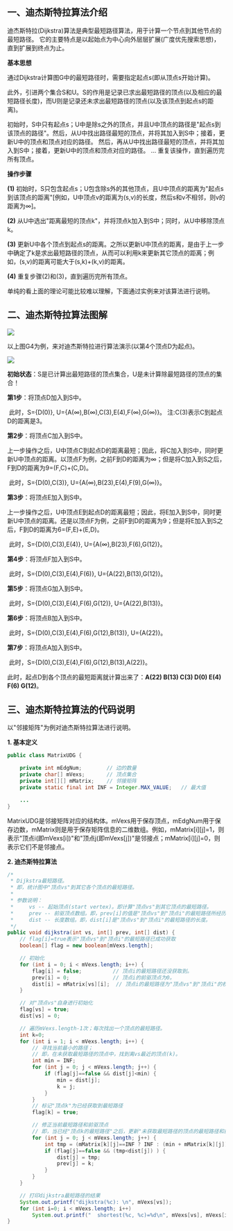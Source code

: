 ## 一、迪杰斯特拉算法介绍

迪杰斯特拉(Dijkstra)算法是典型最短路径算法，用于计算一个节点到其他节点的最短路径。 
它的主要特点是以起始点为中心向外层层扩展(广度优先搜索思想)，直到扩展到终点为止。

**基本思想**

​通过Dijkstra计算图G中的最短路径时，需要指定起点s(即从顶点s开始计算)。

​此外，引进两个集合S和U。S的作用是记录已求出最短路径的顶点(以及相应的最短路径长度)，而U则是记录还未求出最短路径的顶点(以及该顶点到起点s的距离)。

​初始时，S中只有起点s；U中是除s之外的顶点，并且U中顶点的路径是"起点s到该顶点的路径"。然后，从U中找出路径最短的顶点，并将其加入到S中；接着，更新U中的顶点和顶点对应的路径。 然后，再从U中找出路径最短的顶点，并将其加入到S中；接着，更新U中的顶点和顶点对应的路径。 ... 重复该操作，直到遍历完所有顶点。

**操作步骤**

**(1)** 初始时，S只包含起点s；U包含除s外的其他顶点，且U中顶点的距离为"起点s到该顶点的距离"[例如，U中顶点v的距离为(s,v)的长度，然后s和v不相邻，则v的距离为∞]。

**(2)** 从U中选出"距离最短的顶点k"，并将顶点k加入到S中；同时，从U中移除顶点k。

**(3)** 更新U中各个顶点到起点s的距离。之所以更新U中顶点的距离，是由于上一步中确定了k是求出最短路径的顶点，从而可以利用k来更新其它顶点的距离；例如，(s,v)的距离可能大于(s,k)+(k,v)的距离。

**(4)** 重复步骤(2)和(3)，直到遍历完所有顶点。

单纯的看上面的理论可能比较难以理解，下面通过实例来对该算法进行说明。

## 二、迪杰斯特拉算法图解

![](https://github.com/wangkuiwu/datastructs_and_algorithm/blob/master/pictures/graph/dijkstra/01.jpg?raw=true&_=3711516)

以上图G4为例，来对迪杰斯特拉进行算法演示(以第4个顶点D为起点)。

![](https://github.com/wangkuiwu/datastructs_and_algorithm/blob/master/pictures/graph/dijkstra/02.jpg?raw=true&_=3711516)

**初始状态**：S是已计算出最短路径的顶点集合，U是未计算除最短路径的顶点的集合！ 

**第1步**：将顶点D加入到S中。 

​    此时，S={D(0)}, U={A(∞),B(∞),C(3),E(4),F(∞),G(∞)}。     注:C(3)表示C到起点D的距离是3。

**第2步**：将顶点C加入到S中。 

​    上一步操作之后，U中顶点C到起点D的距离最短；因此，将C加入到S中，同时更新U中顶点的距离。以顶点F为例，之前F到D的距离为∞；但是将C加入到S之后，F到D的距离为9=(F,C)+(C,D)。 

​    此时，S={D(0),C(3)}, U={A(∞),B(23),E(4),F(9),G(∞)}。

**第3步**：将顶点E加入到S中。 

​    上一步操作之后，U中顶点E到起点D的距离最短；因此，将E加入到S中，同时更新U中顶点的距离。还是以顶点F为例，之前F到D的距离为9；但是将E加入到S之后，F到D的距离为6=(F,E)+(E,D)。 

​    此时，S={D(0),C(3),E(4)}, U={A(∞),B(23),F(6),G(12)}。

**第4步**：将顶点F加入到S中。 

​    此时，S={D(0),C(3),E(4),F(6)}, U={A(22),B(13),G(12)}。

**第5步**：将顶点G加入到S中。 

​    此时，S={D(0),C(3),E(4),F(6),G(12)}, U={A(22),B(13)}。

**第6步**：将顶点B加入到S中。 

​    此时，S={D(0),C(3),E(4),F(6),G(12),B(13)}, U={A(22)}。

**第7步**：将顶点A加入到S中。 

​    此时，S={D(0),C(3),E(4),F(6),G(12),B(13),A(22)}。

此时，起点D到各个顶点的最短距离就计算出来了：**A(22) B(13) C(3) D(0) E(4) F(6) G(12)**。

## 三、迪杰斯特拉算法的代码说明

以"邻接矩阵"为例对迪杰斯特拉算法进行说明。

**1. 基本定义**

```java
public class MatrixUDG {

    private int mEdgNum;        // 边的数量
    private char[] mVexs;       // 顶点集合
    private int[][] mMatrix;    // 邻接矩阵
    private static final int INF = Integer.MAX_VALUE;   // 最大值

    ...
}
```

MatrixUDG是邻接矩阵对应的结构体。mVexs用于保存顶点，mEdgNum用于保存边数，mMatrix则是用于保存矩阵信息的二维数组。例如，mMatrix[i][j]=1，则表示"顶点i(即mVexs[i])"和"顶点j(即mVexs[j])"是邻接点；mMatrix[i][j]=0，则表示它们不是邻接点。

**2. 迪杰斯特拉算法**

```java
/*
 * Dijkstra最短路径。
 * 即，统计图中"顶点vs"到其它各个顶点的最短路径。
 *
 * 参数说明：
 *     vs -- 起始顶点(start vertex)。即计算"顶点vs"到其它顶点的最短路径。
 *     prev -- 前驱顶点数组。即，prev[i]的值是"顶点vs"到"顶点i"的最短路径所经历的全部顶点中，位于"顶点i"之前的那个顶点。
 *     dist -- 长度数组。即，dist[i]是"顶点vs"到"顶点i"的最短路径的长度。
 */
public void dijkstra(int vs, int[] prev, int[] dist) {
    // flag[i]=true表示"顶点vs"到"顶点i"的最短路径已成功获取
    boolean[] flag = new boolean[mVexs.length];

    // 初始化
    for (int i = 0; i < mVexs.length; i++) {
        flag[i] = false;          // 顶点i的最短路径还没获取到。
        prev[i] = 0;              // 顶点i的前驱顶点为0。
        dist[i] = mMatrix[vs][i];  // 顶点i的最短路径为"顶点vs"到"顶点i"的权。
    }

    // 对"顶点vs"自身进行初始化
    flag[vs] = true;
    dist[vs] = 0;

    // 遍历mVexs.length-1次；每次找出一个顶点的最短路径。
    int k=0;
    for (int i = 1; i < mVexs.length; i++) {
        // 寻找当前最小的路径；
        // 即，在未获取最短路径的顶点中，找到离vs最近的顶点(k)。
        int min = INF;
        for (int j = 0; j < mVexs.length; j++) {
            if (flag[j]==false && dist[j]<min) {
                min = dist[j];
                k = j;
            }
        }
        // 标记"顶点k"为已经获取到最短路径
        flag[k] = true;

        // 修正当前最短路径和前驱顶点
        // 即，当已经"顶点k的最短路径"之后，更新"未获取最短路径的顶点的最短路径和前驱顶点"。
        for (int j = 0; j < mVexs.length; j++) {
            int tmp = (mMatrix[k][j]==INF ? INF : (min + mMatrix[k][j]));
            if (flag[j]==false && (tmp<dist[j]) ) {
                dist[j] = tmp;
                prev[j] = k;
            }
        }
    }

    // 打印dijkstra最短路径的结果
    System.out.printf("dijkstra(%c): \n", mVexs[vs]);
    for (int i=0; i < mVexs.length; i++)
        System.out.printf("  shortest(%c, %c)=%d\n", mVexs[vs], mVexs[i], dist[i]);
}
```
